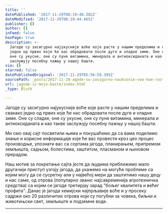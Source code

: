 ```yaml
---
title: ''
datePublished: '2017-11-29T08:19:48.382Z'
dateModified: '2017-11-29T08:19:44.465Z'
publisher: {}
author: []
inFeed: false
hasPage: true
description: >-
  Јагоде су засигурно најукусније воће које расте у нашим пределима и свакако
  једно од првих које ће нас обрадовати после дуге и хладне зиме. Оне су сладке,
  оне су укусне, оне су пуне витамина, минерала и антиоксиданата и као такве
  заслужују посебну пажњу у нашој башти.
via: {}
starred: false
datePublishedOriginal: '2017-11-29T05:56:59.395Z'
sourcePath: _posts/2017-11-28-agode-su-zasigurno-naukusnie-voe-koe-raste-u-nashim-pred.md
url: jagode-iz-moje-baste/index.html
_type: Blurb

---
```

Јагоде су засигурно најукусније воће које расте у нашим пределима и свакако једно од првих које ће нас обрадовати после дуге и хладне зиме. Оне су сладке, оне су укусне, оне су пуне витамина, минерала и антиоксиданата и као такве заслужују посебну пажњу у нашој башти.

Ми смо овај сајт посветили њима и покушаћемо да са вама поделимо знање и корисне информације које ће вас провести кроз цео процес производње, упознати вас са сортама јагода, планирањем, припремом земљишта, садњом, болестима, заштитом, пласманом и њиховом прерадом.

Наш мотив за покретање сајта јесте да људима приближимо мало другачији приступ узгоју јагода, да укажемо на могуће проблеме са којим могу да се сусретну али у највећој мери да заштитимо нашу децу и нас саме, од отрова (популарно звани: најсавременија агротехничка средства) са којим се јагоде третирјау зарад "бољег квалитета и већег профита". Данас је јагода хемијски најпрљавије воће и у просеку садржи око 20 различитих отрова који су погубни за човека, биљни и животињски свет, земљиште и подземне воде.

---